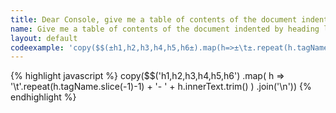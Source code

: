 ```yaml
---
title: Dear Console, give me a table of contents of the document indented by heading level
name: Give me a table of contents of the document indented by heading level
layout: default
codeexample: 'copy($$(±h1,h2,h3,h4,h5,h6±).map(h=>±\t±.repeat(h.tagName.slice(-1)-1)+±-±+h.innerText.trim()).join(±\n±))'
---
```


{% highlight javascript %}
copy($$('h1,h2,h3,h4,h5,h6')
  .map( h => '\t'.repeat(h.tagName.slice(-1)-1) + 
        '- ' + h.innerText.trim() )
.join('\n'))
{% endhighlight %}